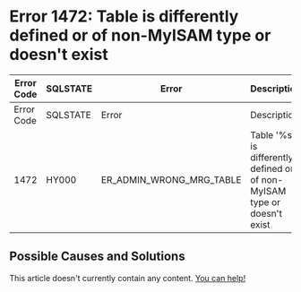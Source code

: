 
# Error 1472: Table is differently defined or of non-MyISAM type or doesn't exist


| Error Code | SQLSTATE | Error | Description |
| --- | --- | --- | --- |
| Error Code | SQLSTATE | Error | Description |
| 1472 | HY000 | ER_ADMIN_WRONG_MRG_TABLE | Table '%s' is differently defined or of non-MyISAM type or doesn't exist |




## Possible Causes and Solutions


This article doesn't currently contain any content. [You can help!](/en/writing-and-editing-knowledge-base-articles/)

